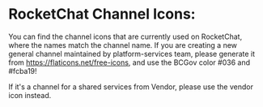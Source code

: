 # RocketChat Channel Icons:

You can find the channel icons that are currently used on RocketChat, where the names match the channel name. If you are creating a new general channel maintained by platform-services team, please generate it from https://flaticons.net/free-icons, and use the BCGov color #036 and #fcba19!

If it's a channel for a shared services from Vendor, please use the vendor icon instead.
